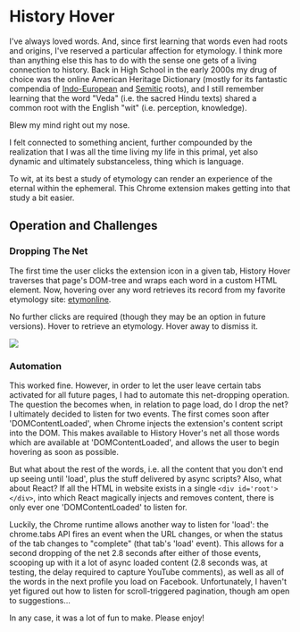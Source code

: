 # History Hover

I've always loved words.  And, since first learning that words even had roots and origins, I've reserved a particular affection for etymology.  I think more than anything else this has to do with the sense one gets of a living connection to history.  Back in High School in the early 2000s my drug of choice was the online American Heritage Dictionary (mostly for its fantastic compendia of [Indo-European](https://ahdictionary.com/word/indoeurop.html) and [Semitic](https://ahdictionary.com/word/semitic.html) roots), and I still remember learning that the word "Veda" (i.e. the sacred Hindu texts) shared a common root with the English "wit" (i.e. perception, knowledge).  

Blew my mind right out my nose.  

I felt connected to something ancient, further compounded by the realization that I was all the time living my life in this primal, yet also dynamic and ultimately substanceless, thing which is language.  

To wit, at its best a study of etymology can render an experience of the eternal within the ephemeral.  This Chrome extension makes getting into that study a bit easier.

## Operation and Challenges

### Dropping The Net

The first time the user clicks the extension icon in a given tab, History Hover traverses that page's DOM-tree and wraps each word in a custom HTML element.  Now, hovering over any word retrieves its record from my favorite etymology site: [etymonline](http://www.etymonline.com).

No further clicks are required (though they may be an option in future versions).  Hover to retrieve an etymology.  Hover away to dismiss it.

![](https://res.cloudinary.com/dol1mm8bd/image/upload/v1509494345/etym_demo_gif_cwnx6t.gif)

### Automation

This worked fine.  However, in order to let the user leave certain tabs activated for all future pages, I had to automate this net-dropping operation.  The question the becomes when, in relation to page load, do I drop the net?  I ultimately decided to listen for two events.  The first comes soon after 'DOMContentLoaded', when Chrome injects the extension's content script into the DOM.  This makes available to History Hover's net all those words which are available at 'DOMContentLoaded', and allows the user to begin hovering as soon as possible.

But what about the rest of the words, i.e. all the content that you don't end up seeing until 'load', plus the stuff delivered by async scripts?  Also, what about React?  If all the HTML in website exists in a single ```<div id='root'></div>```, into which React magically injects and removes content, there is only ever one 'DOMContentLoaded' to listen for.

Luckily, the Chrome runtime allows another way to listen for 'load':  the chrome.tabs API fires an event when the URL changes, or when the status of the tab changes to "complete" (that tab's 'load' event).  This allows for a second dropping of the net 2.8 seconds after either of those events, scooping up with it a lot of async loaded content (2.8 seconds was, at testing, the delay required to capture YouTube comments), as well as all of the words in the next profile you load on Facebook.  Unfortunately, I haven't yet figured out how to listen for scroll-triggered pagination, though am open to suggestions...

In any case, it was a lot of fun to make.  Please enjoy!

